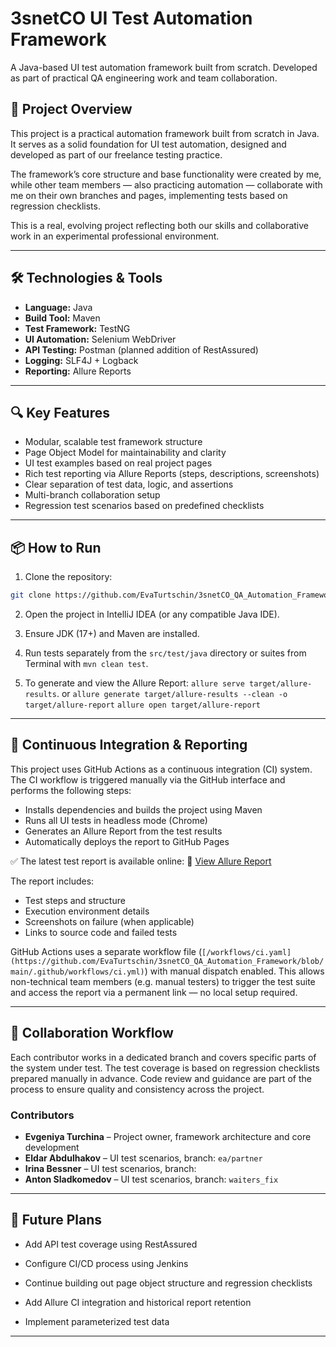 # 3snetCO UI Test Automation Framework

A Java-based UI test automation framework built from scratch. Developed as part of practical QA engineering work and team collaboration.

## 🧩 Project Overview

This project is a practical automation framework built from scratch in Java. It serves as a solid foundation for UI test automation, designed and developed as part of our freelance testing practice.

The framework’s core structure and base functionality were created by me, while other team members — also practicing automation — collaborate with me on their own branches and pages, implementing tests based on regression checklists.

This is a real, evolving project reflecting both our skills and collaborative work in an experimental professional environment.

---

## 🛠️ Technologies & Tools

- **Language:** Java  
- **Build Tool:** Maven  
- **Test Framework:** TestNG 
- **UI Automation:** Selenium WebDriver  
- **API Testing:** Postman (planned addition of RestAssured)  
- **Logging:** SLF4J + Logback
- **Reporting:** Allure Reports

---

## 🔍 Key Features

- Modular, scalable test framework structure  
- Page Object Model for maintainability and clarity  
- UI test examples based on real project pages
- Rich test reporting via Allure Reports (steps, descriptions, screenshots)
- Clear separation of test data, logic, and assertions  
- Multi-branch collaboration setup  
- Regression test scenarios based on predefined checklists
  
---

## 📦 How to Run

1. Clone the repository:

```bash
git clone https://github.com/EvaTurtschin/3snetCO_QA_Automation_Framework.git
```

2. Open the project in IntelliJ IDEA (or any compatible Java IDE).

3. Ensure JDK (17+) and Maven are installed.

4. Run tests separately from the `src/test/java` directory or suites from Terminal with `mvn clean test`.

5. To generate and view the Allure Report: `allure serve target/allure-results`.
 or `allure generate target/allure-results --clean -o target/allure-report` 
    `allure open target/allure-report`

---

## 🚀 Continuous Integration & Reporting

This project uses GitHub Actions as a continuous integration (CI) system. The CI workflow is triggered manually via the GitHub interface and performs the following steps:
- Installs dependencies and builds the project using Maven
- Runs all UI tests in headless mode (Chrome)
- Generates an Allure Report from the test results
- Automatically deploys the report to GitHub Pages

✅ The latest test report is available online:
🔗 [View Allure Report](https://evaturtschin.github.io/3snetCO_QA_Automation_Framework/)

The report includes:
- Test steps and structure
- Execution environment details
- Screenshots on failure (when applicable)
- Links to source code and failed tests

GitHub Actions uses a separate workflow file (`[/workflows/ci.yaml](https://github.com/EvaTurtschin/3snetCO_QA_Automation_Framework/blob/main/.github/workflows/ci.yml)`) with manual dispatch enabled. This allows non-technical team members (e.g. manual testers) to trigger the test suite and access the report via a permanent link — no local setup required.

---

## 👥 Collaboration Workflow
Each contributor works in a dedicated branch and covers specific parts of the system under test. The test coverage is based on regression checklists prepared manually in advance. Code review and guidance are part of the process to ensure quality and consistency across the project.

### Contributors

- **Evgeniya Turchina** – Project owner, framework architecture and core development  
- **Eldar Abdulhakov** – UI test scenarios, branch: `ea/partner`  
- **Irina Bessner** – UI test scenarios, branch: 
- **Anton Sladkomedov** – UI test scenarios, branch: `waiters_fix` 

---

## 🔄 Future Plans

- Add API test coverage using RestAssured

- Configure CI/CD process using Jenkins

- Continue building out page object structure and regression checklists

- Add Allure CI integration and historical report retention

- Implement parameterized test data
---
